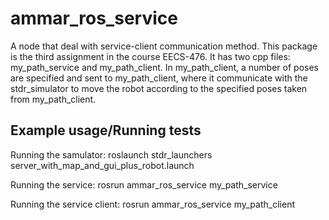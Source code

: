 # ammar_ros_service

A node that deal with service-client communication method. This package is the third assignment in the course EECS-476. It has two cpp files: my_path_service and my_path_client. In my_path_client, a number of poses are specified and sent to my_path_client, where it communicate with the stdr_simulator to move the robot according to the specified poses taken from my_path_client.

## Example usage/Running tests

Running the samulator:
roslaunch stdr_launchers server_with_map_and_gui_plus_robot.launch

Running the service:
rosrun ammar_ros_service my_path_service

Running the service client:
rosrun ammar_ros_service my_path_client



    
